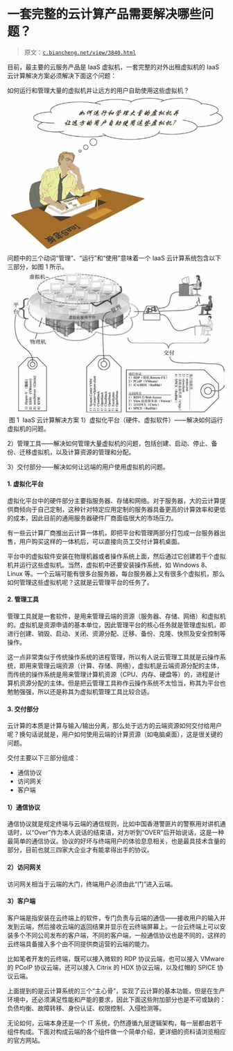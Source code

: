# 一套完整的云计算产品需要解决哪些问题？

> 原文：[`c.biancheng.net/view/3840.html`](http://c.biancheng.net/view/3840.html)

目前，最主要的云服务产品是 IaaS 虚拟机，一套完整的对外出租虚拟机的 IaaS 云计算解决方案必须解决下面这个问题：

如何运行和管理大量的虚拟机并让远方的用户自助使用这些虚拟机？![](img/495f664bb502b83ce39c9255652d3ed8.png)问题中的三个动词“管理”、“运行”和“使用”意味着一个 IaaS 云计算系统包含以下三部分，如图 1 所示。![IaaS 云计算解决方案](img/12e0c55aa61fa1af44c6e19e501c117b.png)
 图 1  IaaS 云计算解决方案
1）虚拟化平台（硬件、虚拟软件）——解决如何运行虚拟机的问题。

2）管理工具——解决如何管理大量虚拟机的问题，包括创建、启动、停止、备份、迁移虚拟机，以及计算资源的管理和分配。

3）交付部分——解决如何让远端的用户使用虚拟机的问题。

#### 1\. 虚拟化平台

虚拟化平台中的硬件部分主要指服务器、存储和网络。对于服务器，大的云计算提供商倾向于自己定制，这种针对特定应用定制的服务器具备更高的计算效率和更低的成本，因此目前的通用服务器硬件厂商面临很大的市场压力。

有一些云计算厂商推出云计算一体机，即把平台和管理两部分打包成一台服务器出售，用户购买这样的一体机后，可以直接向员工交付计算机桌面。

平台中的虚拟软件安装在物理机器或者操作系统上面，然后通过它创建若干个虚拟机并运行这些虚拟机。当然，虚拟机中还要安装操作系统，如 Windows 8、Linux 等。一个云端可能有很多台服务器，每台服务器上又有很多个虚拟机，那么如何管理这些虚拟机呢？这就是云管理平台的任务了。

#### 2\. 管理工具

管理工具就是一套软件，是用来管理云端的资源（服务器、存储、网络）和虚拟机的。虚拟机是资源申请的基本单位，因此管理平台的核心任务就是管理虚拟机，即进行创建、销毁、启动、关闭、资源分配、迁移、备份、克隆、快照及安全控制等操作。

这一点非常类似于传统操作系统的进程管理，所以有人说云管理工具就是云操作系统，即用来管理云端资源（计算、存储、网络），虚拟机是云端资源分配的主体，而传统的操作系统是用来管理计算机资源（CPU、内存、硬盘等）的，进程是计算机资源分配的主体。但是把云管理工具称作云操作系统不太恰当，称其为平台也勉勉强强，所以还是称其为虚拟机管理工具比较合适。

#### 3\. 交付部分

云计算的本质是计算与输入/输出分离，那么处于远方的云端资源如何交付给用户呢？换句话说就是，用户如何使用云端的计算资源（如电脑桌面），这是很关键的问题。

交付主要以下三部分组成：

*   通信协议
*   访问网关
*   客户端

#### 1）通信协议

通信协议就是规定终端与云端的通信规则，比如中国香港警匪片的警察用对讲机通话时，以“Over”作为本人说话的结束语，对方听到“OVER”后开始说话，这是一种最简单的通信协议。协议的好坏与终端用户的体验息息相关，也是最具技术含量的部分，目前也就三四家大企业才有能拿得出手的协议。

#### 2）访问网关

访问网关相当于云端的大门，终端用户必须由此“门”进入云端。

#### 3）客户端

客户端是指安装在云终端上的软件，专门负责与云端的通信——接收用户的输入并发到云端，然后接收云端的返回结果并显示在云终端屏幕上。一台云终端上可以安装多个不同公司发布的客户端，不同的客户端，一般通信协议也是不同的，这样的云终端具备接入多个由不同提供商运营的云端的能力。

比如笔者开发的云终端，既可以接入微软的 RDP 协议云端，也可以接入 VMware 的 PCoIP 协议云端，还可以接入 Citrix 的 HDX 协议云端，以及红帽的 SPICE 协议云端。

上面提到的是云计算系统的三个“主心骨”，实现了云计算的基本功能，但是在生产环境中，还必须满足性能和产能的要求，因此下面这些附加部分也是不可或缺的：负债均衡、故障转移、身份认证、权限控制、入侵检测等。

无论如何，云端本身还是一个 IT 系统，仍然遵循九层逻辑架构，每一层都由若干组件构成。下面对构成云端的各个组件做一个简单介绍，更详细的资料请浏览相应的官方网站。